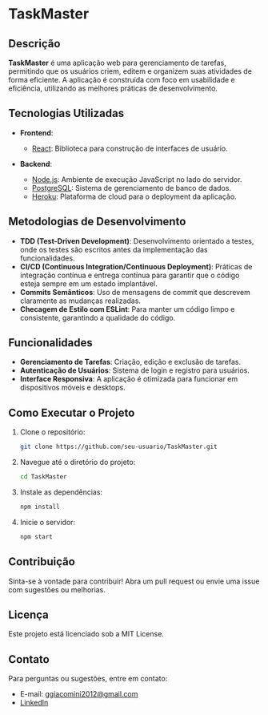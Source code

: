 
# TaskMaster

## Descrição
**TaskMaster** é uma aplicação web para gerenciamento de tarefas, permitindo que os usuários criem, editem e organizem suas atividades de forma eficiente. A aplicação é construída com foco em usabilidade e eficiência, utilizando as melhores práticas de desenvolvimento.

## Tecnologias Utilizadas
- **Frontend**:
  - [React](https://reactjs.org/): Biblioteca para construção de interfaces de usuário.
  
- **Backend**:
  - [Node.js](https://nodejs.org/): Ambiente de execução JavaScript no lado do servidor.
  - [PostgreSQL](https://www.postgresql.org/): Sistema de gerenciamento de banco de dados.
  - [Heroku](https://www.heroku.com/): Plataforma de cloud para o deployment da aplicação.

## Metodologias de Desenvolvimento
- **TDD (Test-Driven Development)**: Desenvolvimento orientado a testes, onde os testes são escritos antes da implementação das funcionalidades.
- **CI/CD (Continuous Integration/Continuous Deployment)**: Práticas de integração contínua e entrega contínua para garantir que o código esteja sempre em um estado implantável.
- **Commits Semânticos**: Uso de mensagens de commit que descrevem claramente as mudanças realizadas.
- **Checagem de Estilo com ESLint**: Para manter um código limpo e consistente, garantindo a qualidade do código.

## Funcionalidades
- **Gerenciamento de Tarefas**: Criação, edição e exclusão de tarefas.
- **Autenticação de Usuários**: Sistema de login e registro para usuários.
- **Interface Responsiva**: A aplicação é otimizada para funcionar em dispositivos móveis e desktops.

## Como Executar o Projeto
1. Clone o repositório:
   ```bash
   git clone https://github.com/seu-usuario/TaskMaster.git
   ```
2. Navegue até o diretório do projeto:
   ```bash
   cd TaskMaster
   ```
3. Instale as dependências:
   ```bash
   npm install
   ```
4. Inicie o servidor:
   ```bash
   npm start
   ```

## Contribuição
Sinta-se à vontade para contribuir! Abra um pull request ou envie uma issue com sugestões ou melhorias.

## Licença
Este projeto está licenciado sob a MIT License.

## Contato
Para perguntas ou sugestões, entre em contato:
- E-mail: ggiacomini2012@gmail.com
- [LinkedIn](https://www.linkedin.com/in/guilhermegiacominidev/)
